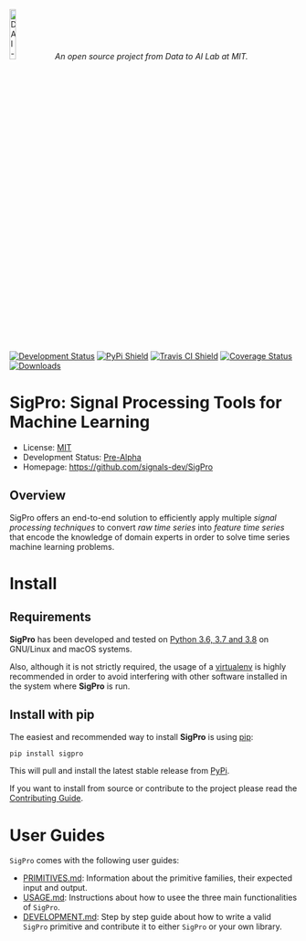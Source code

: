 <p align="left">
<img width=15% src="https://dai.lids.mit.edu/wp-content/uploads/2018/06/Logo_DAI_highres.png" alt="DAI-Lab" />
<i>An open source project from Data to AI Lab at MIT.</i>
</p>

[![Development Status](https://img.shields.io/badge/Development%20Status-2%20--%20Pre--Alpha-yellow)](https://pypi.org/search/?c=Development+Status+%3A%3A+2+-+Pre-Alpha)
[![PyPi Shield](https://img.shields.io/pypi/v/SigPro.svg)](https://pypi.python.org/pypi/SigPro)
[![Travis CI Shield](https://travis-ci.org/signals-dev/SigPro.svg?branch=master)](https://travis-ci.org/signals-dev/SigPro)
[![Coverage Status](https://codecov.io/gh/signals-dev/SigPro/branch/master/graph/badge.svg)](https://codecov.io/gh/signals-dev/SigPro)
[![Downloads](https://pepy.tech/badge/sigpro)](https://pepy.tech/project/sigpro)


# SigPro: Signal Processing Tools for Machine Learning

* License: [MIT](https://github.com/signals-dev/SigPro/blob/master/LICENSE)
* Development Status: [Pre-Alpha](https://pypi.org/search/?c=Development+Status+%3A%3A+2+-+Pre-Alpha)
* Homepage: https://github.com/signals-dev/SigPro

## Overview

SigPro offers an end-to-end solution to efficiently apply multiple *signal processing techniques*
to convert *raw time series* into *feature time series* that encode the knowledge of domain experts
in order to solve time series machine learning problems.

# Install

## Requirements

**SigPro** has been developed and tested on [Python 3.6, 3.7 and 3.8](https://www.python.org/downloads/)
on GNU/Linux and macOS systems.

Also, although it is not strictly required, the usage of a [virtualenv](
https://virtualenv.pypa.io/en/latest/) is highly recommended in order to avoid
interfering with other software installed in the system where **SigPro** is run.

## Install with pip

The easiest and recommended way to install **SigPro** is using [pip](
https://pip.pypa.io/en/stable/):

```bash
pip install sigpro
```

This will pull and install the latest stable release from [PyPi](https://pypi.org/).

If you want to install from source or contribute to the project please read the
[Contributing Guide](CONTRIBUTING.md).


# User Guides

`SigPro` comes with the following user guides:

* [PRIMITIVES.md](PRIMITIVES.md): Information about the primitive families, their expected input
  and output.
* [USAGE.md](USAGE.md): Instructions about how to usee the three main functionalities of `SigPro`.
* [DEVELOPMENT.md](DEVELOPMENT.md): Step by step guide about how to write a valid `SigPro`
  primitive and contribute it to either `SigPro` or your own library.
